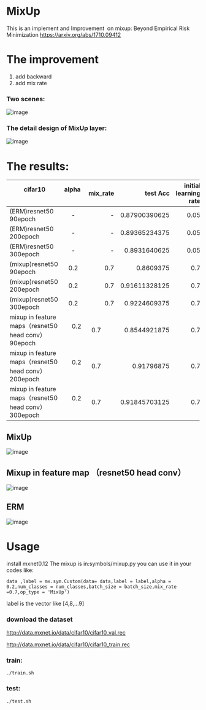 # MixUp

This is an implement and Improvement  on mixup: Beyond Empirical Risk Minimization https://arxiv.org/abs/1710.09412

# The improvement 

1. add backward
2. add mix rate


### Two scenes:
![image](https://github.com/unsky/mixup/blob/master/3.png)


### The detail design of MixUp layer:

![image](https://github.com/unsky/mixup/blob/master/4.png)


# The results:


|         cifar10               | alpha         | mix_rate  | test Acc |initial learning rate|batch size|
| -------------          |:-------------:| -----:      | -----:   | -----:  | -----:  |
| (ERM)resnet50 90epoch  |      -        |-            | 0.87900390625  | 0.05| 256 |
|(ERM)resnet50 200epoch  |      -        |-            | 0.89365234375 | 0.05| 256 |
|(ERM)resnet50 300epoch  |      -        |-            | 0.8931640625|0.05 | 256 |
| (mixup)resnet50 90epoch|      0.2     |0.7           |0.8609375      | 0.7| 256 |
| (mixup)resnet50 200epoch|      0.2     |0.7           |0.91611328125      | 0.7| 256 |
| (mixup)resnet50 300epoch|      0.2     |0.7          | 0.9224609375     | 0.7| 256 |
| mixup in feature maps（resnet50 head conv）90epoch|      0.2     |0.7          | 0.8544921875  |0.7 | 256 |
| mixup in feature maps（resnet50 head conv）200epoch|      0.2     |0.7          | 0.91796875  |0.7 | 256 |
| mixup in feature maps（resnet50 head conv）300epoch|      0.2     |0.7          | 0.91845703125  |0.7 | 256 |



## MixUp
![image](https://github.com/unsky/mixup/blob/master/1.png)
## Mixup in feature map （resnet50 head conv）
![image](https://github.com/unsky/mixup/blob/master/5.png)

## ERM
![image](https://github.com/unsky/mixup/blob/master/2_1.png)

# Usage
install mxnet0.12
The mixup is in:symbols/mixup.py
you can use it in your codes like:

```
data ,label = mx.sym.Custom(data= data,label = label,alpha = 0.2,num_classes = num_classes,batch_size = batch_size,mix_rate =0.7,op_type = 'MixUp')
```
label is the vector like [4,8,...9]
### download the dataset
http://data.mxnet.io/data/cifar10/cifar10_val.rec

http://data.mxnet.io/data/cifar10/cifar10_train.rec



### train:
```
./train.sh
```
### test:
```
./test.sh
```
